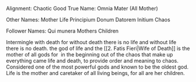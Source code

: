 
Alignment: Chaotic Good
True Name:
	Omnia Mater (All Mother)

Other Names:
	Mother Life
	Principium
	Donum Datorem
	Initium Chaos


Follower Names:
	Qui munera
	Mothers Children

Intermingle with death for without death there is no life and without life there is no death.  the god of life and the [[2. Fatis Fieri|Wife of Death]] is the mother of all gods for  in the beginning out of the chaos that make up everything came life and death, to provide order and meaning to chaos. Considered one of the most powerful gods and known to be the oldest god. Life is the mother and caretaker of all living beings, for all are her children.